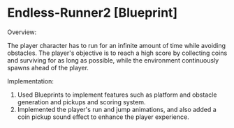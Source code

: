# Endless-Runner2 [Blueprint]

Overview:

The player character has to run for an infinite amount of time while avoiding obstacles. The player's objective is to reach a high score by collecting coins and surviving for as long as possible, while the environment continuously spawns ahead of the player.

Implementation:

1. Used Blueprints to implement features such as platform and obstacle generation and pickups and scoring system. 
2. Implemented the player's run and jump animations, and also added a coin pickup sound effect to enhance the player experience.
